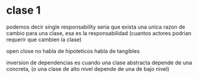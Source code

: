 # clase 1
podemos decir single responsability seria que exista una unica razon de cambio para una clase, esa es la responsabilidad (cuantos actores podrian requerir que cambien la clase)

open close no habla de hipoteticos habla de tangibles

inversion de dependencias es cuando una clase abstracta depende de una concreta, (o una clase de alto nivel depende de una de bajo nivel)